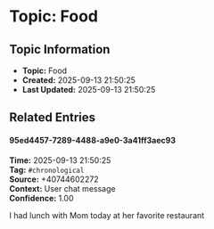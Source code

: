 # Topic: Food

## Topic Information
- **Topic:** Food
- **Created:** 2025-09-13 21:50:25
- **Last Updated:** 2025-09-13 21:50:25

## Related Entries

#### 95ed4457-7289-4488-a9e0-3a41ff3aec93
**Time:** 2025-09-13 21:50:25  
**Tag:** `#chronological`  
**Source:** +40744602272  
**Context:** User chat message  
**Confidence:** 1.00  

I had lunch with Mom today at her favorite restaurant


